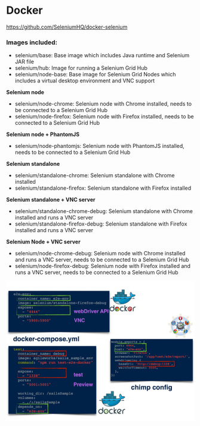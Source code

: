 # Docker

<https://github.com/SeleniumHQ/docker-selenium>

### Images included:

* selenium/base: Base image which includes Java runtime and Selenium JAR file
* selenium/hub: Image for running a Selenium Grid Hub
* selenium/node-base: Base image for Selenium Grid Nodes which includes a virtual desktop environment and VNC support

**Selenium node**

* selenium/node-chrome: Selenium node with Chrome installed, needs to be connected to a Selenium Grid Hub
* selenium/node-firefox: Selenium node with Firefox installed, needs to be connected to a Selenium Grid Hub

**Selenium node + PhantomJS**

* selenium/node-phantomjs: Selenium node with PhantomJS installed, needs to be connected to a Selenium Grid Hub

**Selenium standalone**

* selenium/standalone-chrome: Selenium standalone with Chrome installed
* selenium/standalone-firefox: Selenium standalone with Firefox installed

**Selenium standalone + VNC server**

* selenium/standalone-chrome-debug: Selenium standalone with Chrome installed and runs a VNC server
* selenium/standalone-firefox-debug: Selenium standalone with Firefox installed and runs a VNC server

**Selenium Node + VNC server**

* selenium/node-chrome-debug: Selenium node with Chrome installed and runs a VNC server, needs to be connected to a Selenium Grid Hub
* selenium/node-firefox-debug: Selenium node with Firefox installed and runs a VNC server, needs to be connected to a Selenium Grid Hub

![](assets/e2e-docker.png)

<!--
Xvfb 是什麼呢，他的名稱是 virtual framebuffer X server for X Version 11， Xvfb 可以直接處理 Window 的圖形化功能，並且不會把圖像輸出到螢幕上，也就是說，就算你的電腦沒有啟動 Xwindow ， 你仍然可以執行任何圖形程式。
-->

<!--
https://www.puritys.me/docs-blog/article-262-%E5%AE%89%E8%A3%9D-XVFB-%E5%81%9A-Selenium-%E6%B8%AC%E8%A9%A6.html
-->